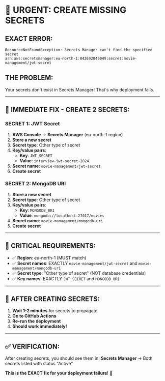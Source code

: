 # 🚨 URGENT: CREATE MISSING SECRETS

## **EXACT ERROR:**
```
ResourceNotFoundException: Secrets Manager can't find the specified secret
arn:aws:secretsmanager:eu-north-1:042692045049:secret:movie-management/jwt-secret
```

## **THE PROBLEM:**
Your secrets don't exist in Secrets Manager! That's why deployment fails.

---

## **🔧 IMMEDIATE FIX - CREATE 2 SECRETS:**

### **SECRET 1: JWT Secret**
1. **AWS Console** → **Secrets Manager** (eu-north-1 region)
2. **Store a new secret**
3. **Secret type**: Other type of secret
4. **Key/value pairs**:
   - **Key**: `JWT_SECRET`
   - **Value**: `interview-jwt-secret-2024`
5. **Secret name**: `movie-management/jwt-secret`
6. **Create secret**

### **SECRET 2: MongoDB URI**
1. **Store a new secret**
2. **Secret type**: Other type of secret
3. **Key/value pairs**:
   - **Key**: `MONGODB_URI`
   - **Value**: `mongodb://localhost:27017/movies`
4. **Secret name**: `movie-management/mongodb-uri`
5. **Create secret**

---

## **🎯 CRITICAL REQUIREMENTS:**
- ✅ **Region**: eu-north-1 (MUST match)
- ✅ **Secret names**: EXACTLY `movie-management/jwt-secret` and `movie-management/mongodb-uri`
- ✅ **Secret type**: "Other type of secret" (NOT database credentials)
- ✅ **Key names**: EXACTLY `JWT_SECRET` and `MONGODB_URI`

---

## **🚀 AFTER CREATING SECRETS:**
1. **Wait 1-2 minutes** for secrets to propagate
2. **Go to GitHub Actions**
3. **Re-run the deployment**
4. **Should work immediately!**

---

## **✅ VERIFICATION:**
After creating secrets, you should see them in:
**Secrets Manager** → Both secrets listed with status "Active"

**This is the EXACT fix for your deployment failure!** 🎯
